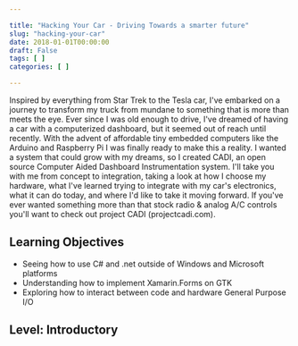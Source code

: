 ```yaml
---

title: "Hacking Your Car - Driving Towards a smarter future"
slug: "hacking-your-car"
date: 2018-01-01T00:00:00
draft: False
tags: [ ]
categories: [ ]

---
```


Inspired by everything from Star Trek to the Tesla car, I've embarked on a journey to transform my truck from mundane to something that is more than meets the eye. Ever since I was old enough to drive, I've dreamed of having a car with a computerized dashboard, but it seemed out of reach until recently. With the advent of affordable tiny embedded computers like the Arduino and Raspberry Pi I was finally ready to make this a reality. I wanted a system that could grow with my dreams, so I created CADI, an open source Computer Aided Dashboard Instrumentation system. I'll take you with me from concept to integration, taking a look at how I choose my hardware, what I've learned trying to integrate with my car's electronics, what it can do today, and where I'd like to take it moving forward. If you've ever wanted something more than that stock radio & analog A/C controls you'll want to check out project CADI (projectcadi.com).

## Learning Objectives

* Seeing how to use C# and .net outside of Windows and Microsoft platforms
* Understanding how to implement Xamarin.Forms on GTK
* Exploring how to interact between code and hardware General Purpose I/O

## Level: Introductory
